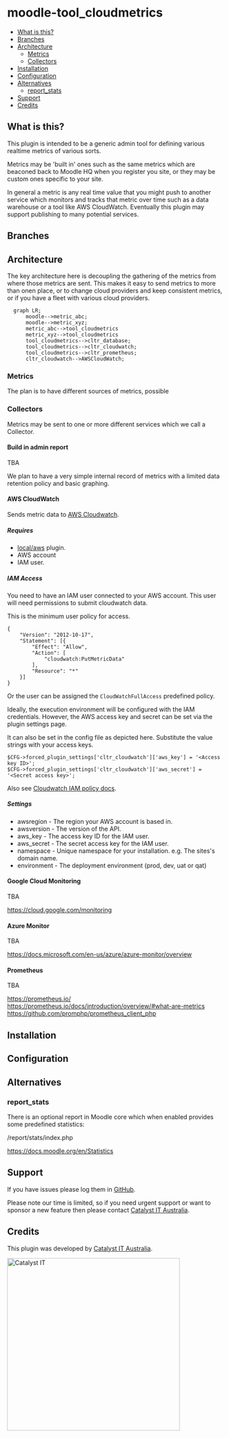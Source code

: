 # moodle-tool_cloudmetrics


* [What is this?](#what-is-this)
* [Branches](#branches)
* [Architecture](#architecture)
  * [Metrics](#metrics)
  * [Collectors](#collectors)
* [Installation](#installation)
* [Configuration](#configuration)
* [Alternatives](#alternatives)
  * [report_stats](#report_stats)
* [Support](#support)
* [Credits](#credits)

## What is this?

This plugin is intended to be a generic admin tool for defining various realtime metrics of various sorts. 

Metrics may be 'built in' ones such as the same metrics which are beaconed back to Moodle HQ when you register you site, or they may be custom ones specific to your site.

In general a metric is any real time value that you might push to another service which monitors and tracks that metric over time such as a data warehouse or a tool like AWS CloudWatch. Eventually this plugin may support publishing to many potential services.

## Branches

## Architecture

The key architecture here is decoupling the gathering of the metrics from where those metrics are sent. This makes it easy to send metrics to more than onen place, or to change cloud providers and keep consistent metrics, or if you have a fleet with various cloud providers.

```mermaid
  graph LR;
      moodle-->metric_abc;
      moodle-->metric_xyz;
      metric_abc-->tool_cloudmetrics
      metric_xyz-->tool_cloudmetrics
      tool_cloudmetrics-->cltr_database;
      tool_cloudmetrics-->cltr_cloudwatch;
      tool_cloudmetrics-->cltr_prometheus;
      cltr_cloudwatch-->AWSCloudWatch;
```

### Metrics

The plan is to have different sources of metrics, possible


### Collectors

Metrics may be sent to one or more different services which we call a Collector.

#### Build in admin report

TBA

We plan to have a very simple internal record of metrics with a limited data retention policy and basic graphing.


#### AWS CloudWatch

Sends metric data to [AWS Cloudwatch](https://docs.aws.amazon.com/cloudwatch/).

##### Requires
- [local/aws](https://github.com/catalyst/moodle-local_aws) plugin.
- AWS account
- IAM user.

##### IAM Access

You need to have an IAM user connected to your AWS account.
This user will need permissions to submit cloudwatch data.

This is the minimum user policy for access.

    {
        "Version": "2012-10-17",
        "Statement": [{
            "Effect": "Allow",
            "Action": [
                "cloudwatch:PutMetricData"
            ],
            "Resource": "*"
        }]
    }

Or the user can be assigned the `CloudWatchFullAccess`
predefined policy.

Ideally, the execution environment will be configured with
the IAM credentials. However, the AWS access key and secret can be set
via the plugin settings page.

It can also be set in the config file as depicted here.
Substitute the value strings with your access keys.

    $CFG->forced_plugin_settings['cltr_cloudwatch']['aws_key'] = '<Access key ID>';
    $CFG->forced_plugin_settings['cltr_cloudwatch']['aws_secret'] = '<Secret access key>';

Also see [Cloudwatch IAM policy docs](https://docs.aws.amazon.com/AmazonCloudWatch/latest/monitoring/iam-identity-based-access-control-cw.html).

##### Settings

- awsregion - The region your AWS account is based in.
- awsversion - The version of the API.
- aws_key - The access key ID for the IAM user.
- aws_secret - The secret access key for the IAM user.
- namespace - Unique namespace for your installation. e.g. The sites's domain name.
- environment - The deployment environment (prod, dev, uat or qat)


#### Google Cloud Monitoring

TBA

https://cloud.google.com/monitoring

#### Azure Monitor

TBA

https://docs.microsoft.com/en-us/azure/azure-monitor/overview


#### Prometheus

TBA

https://prometheus.io/
https://prometheus.io/docs/introduction/overview/#what-are-metrics
https://github.com/promphp/prometheus_client_php

## Installation

## Configuration

## Alternatives

### report_stats

There is an optional report in Moodle core which when enabled provides some predefined statistics:

/report/stats/index.php

https://docs.moodle.org/en/Statistics

## Support

If you have issues please log them in
[GitHub](https://github.com/catalyst/moodle-auth_saml2/issues).

Please note our time is limited, so if you need urgent support or want to
sponsor a new feature then please contact
[Catalyst IT Australia](https://www.catalyst-au.net/contact-us).

## Credits

This plugin was developed by [Catalyst IT Australia](https://www.catalyst-au.net/).

<img alt="Catalyst IT" src="https://cdn.rawgit.com/CatalystIT-AU/moodle-auth_saml2/MOODLE_39_STABLE/pix/catalyst-logo.svg" width="400">
